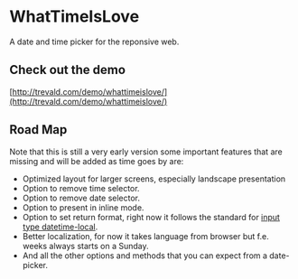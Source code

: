 # WhatTimeIsLove
A date and time picker for the reponsive web.

## Check out the demo
[http://trevald.com/demo/whattimeislove/](http://trevald.com/demo/whattimeislove/)

## Road Map
Note that this is still a very early version some important features that are missing and will be added as time goes by are:
- Optimized layout for larger screens, especially landscape presentation
- Option to remove time selector.
- Option to remove date selector.
- Option to present in inline mode.
- Option to set return format, right now it follows the standard for [input type datetime-local](http://www.w3.org/TR/html-markup/input.datetime-local.html).
- Better localization, for now it takes language from browser but f.e. weeks always starts on a Sunday.
- And all the other options and methods that you can expect from a date-picker.


